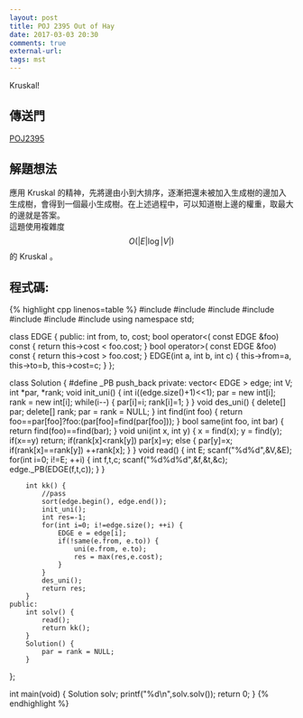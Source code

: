 ```yaml
---
layout: post
title: POJ 2395 Out of Hay
date: 2017-03-03 20:30
comments: true
external-url:
tags: mst
---
```


Kruskal!

## 傳送門
[POJ2395](http://poj.org/problem?id=2395)

## 解題想法
應用 Kruskal 的精神，先將邊由小到大排序，逐漸把還未被加入生成樹的邊加入生成樹，會得到一個最小生成樹。在上述過程中，可以知道樹上邊的權重，取最大的邊就是答案。<br/>
這題使用複雜度 $$O(\left| E\right| \log \left| V\right| )$$ 的 Kruskal 。

## 程式碼:

{% highlight cpp linenos=table %}
#include <iostream>
#include <string>
#include <cstdio>
#include <cstdlib>
#include <cstring>
#include <algorithm>
#include <vector>
using namespace std;

class EDGE { 
    public:
        int from, to, cost;
        bool operator<( const EDGE &foo) const {
            return this->cost < foo.cost;
        }
        bool operator>( const EDGE &foo) const {
            return this->cost > foo.cost;
        }
        EDGE(int a, int b, int c) { 
            this->from=a, this->to=b, this->cost=c;
        }
};

class Solution {
#define _PB push_back
    private:
        vector< EDGE > edge;
        int V;
        int *par, *rank;
        void init_uni() {
            int i((edge.size()+1)<<1);
            par = new int[i];
            rank = new int[i];
            while(i--) {
                par[i]=i;
                rank[i]=1;
            }
        }
        void des_uni() {
            delete[] par;
            delete[] rank;
            par = rank = NULL;
        }
        int find(int foo) { 
            return foo==par[foo]?foo:(par[foo]=find(par[foo]));
        }
        bool same(int foo, int bar) {
            return find(foo)==find(bar);
        }
        void uni(int x, int y) {
            x = find(x);
            y = find(y);
            if(x==y) return;
            if(rank[x]<rank[y]) par[x]=y;
            else {
                par[y]=x;
                if(rank[x]==rank[y]) ++rank[x];
            }
        }
        void read() {
            int E;
            scanf("%d%d",&V,&E);
            for(int i=0; i!=E; ++i) {
                int f,t,c;
                scanf("%d%d%d",&f,&t,&c);
                edge._PB(EDGE(f,t,c));
            }
        }

        int kk() {
            //pass
            sort(edge.begin(), edge.end());
            init_uni();
            int res=-1;
            for(int i=0; i!=edge.size(); ++i) {
                EDGE e = edge[i];
                if(!same(e.from, e.to)) {
                    uni(e.from, e.to);
                    res = max(res,e.cost);
                }
            }
            des_uni();
            return res;
        }
    public:
        int solv() {
            read();
            return kk();
        }
        Solution() {
            par = rank = NULL;
        }
};

int main(void) {
    Solution solv;
    printf("%d\n",solv.solv());
    return 0;
}
{% endhighlight %}

